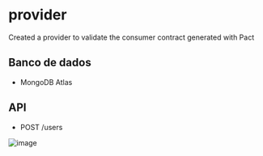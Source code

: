 # provider
Created a provider to validate the consumer contract generated with Pact

## Banco de dados
- MongoDB Atlas

## API

- POST /users

![image](https://user-images.githubusercontent.com/95430643/198751805-a26de864-8452-4ff8-9c07-ddbcff0a413f.png)
